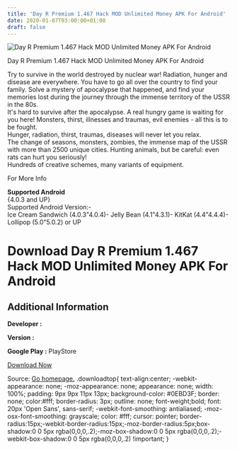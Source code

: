 ```yaml
---
title: 'Day R Premium 1.467 Hack MOD Unlimited Money APK For Android'
date: 2020-01-07T03:00:00+01:00
draft: false
---
```


![Day R Premium 1.467 Hack MOD Unlimited Money APK For Android](https://i0.wp.com/apkhome.net/wp-content/uploads/2017/05/Day-R-Premium-1.467.png "Day R Premium 1.467 Hack MOD Unlimited Money APK For Android")

  

Day R Premium 1.467 Hack MOD Unlimited Money APK For Android

Try to survive in the world destroyed by nuclear war! Radiation, hunger and disease are everywhere. You have to go all over the country to find your family. Solve a mystery of apocalypse that happened, and find your memories lost during the journey through the immense territory of the USSR in the 80s.  
It's hard to survive after the apocalypse. A real hungry game is waiting for you here! Monsters, thirst, illnesses and traumas, evil enemies - all this is to be fought.  
Hunger, radiation, thirst, traumas, diseases will never let you relax.  
The change of seasons, monsters, zombies, the immense map of the USSR with more than 2500 unique cities. Hunting animals, but be careful: even rats can hurt you seriously!  
Hundreds of creative schemes, many variants of equipment.

For More Info

**Supported Android**  
{4.0.3 and UP}  
Supported Android Version:-  
Ice Cream Sandwich (4.0.3"4.0.4)- Jelly Bean (4.1"4.3.1)- KitKat (4.4"4.4.4)- Lollipop (5.0"5.0.2) or UP

Download Day R Premium 1.467 Hack MOD Unlimited Money APK For Android
=====================================================================

Additional Information
----------------------

**Developer :**

**Version :**

**Google Play :** PlayStore

  

[Download Now](https://store4app.co/post/day-r-premium-1-467-hack-mod-unlimited-money-apk-for-android_1573671917)

  
Source: [Go homepage.](https://store4app.co/post/day-r-premium-1-467-hack-mod-unlimited-money-apk-for-android_1573671917) .downloadtop{ text-align:center; -webkit-appearance: none; -moz-appearance: none; appearance: none; width: 100%; padding: 9px 9px 11px 13px; background-color: #0EBD3F; border: none; color:#fff; border-radius: 3px; outline: none; font-weight;bold; font: 20px 'Open Sans', sans-serif; -webkit-font-smoothing: antialiased; -moz-osx-font-smoothing: grayscale; color: #fff; cursor: pointer; border-radius:15px;-webkit-border-radius:15px;-moz-border-radius:5px;box-shadow:0 0 5px rgba(0,0,0,.2);-moz-box-shadow:0 0 5px rgba(0,0,0,.2);-webkit-box-shadow:0 0 5px rgba(0,0,0,.2) !important; }